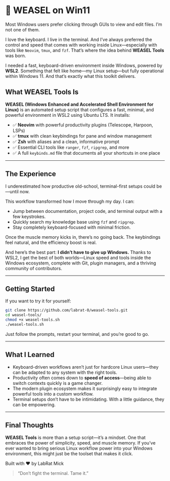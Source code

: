 # 🧪 WEASEL on Win11

Most Windows users prefer clicking through GUIs to view and edit files. I’m not one of them.

I love the keyboard. I live in the terminal. And I’ve always preferred the control and speed that comes with working inside Linux—especially with tools like `Neovim`, `tmux`, and `fzf`. That’s where the idea behind **WEASEL Tools** was born.

I needed a fast, keyboard-driven environment inside Windows, powered by **WSL2**. Something that felt like home—my Linux setup—but fully operational within Windows 11. And that’s exactly what this toolkit delivers.

## What WEASEL Tools Is

**WEASEL (Windows Enhanced and Accelerated Shell Environment for Linux)** is an automated setup script that configures a fast, minimal, and powerful environment in WSL2 using Ubuntu LTS. It installs:

- ✅ **Neovim** with powerful productivity plugins (Telescope, Harpoon, LSPs)
- ✅ **tmux** with clean keybindings for pane and window management
- ✅ **Zsh** with aliases and a clean, informative prompt
- ✅ Essential CLI tools like `ranger`, `fzf`, `ripgrep`, and more
- ✅ A full `keybinds.md` file that documents all your shortcuts in one place

---

## The Experience

I underestimated how productive old-school, terminal-first setups could be—until now.

This workflow transformed how I move through my day. I can:
- Jump between documentation, project code, and terminal output with a few keystrokes.
- Quickly search my knowledge base using `fzf` and `ripgrep`.
- Stay completely keyboard-focused with minimal friction.

Once the muscle memory kicks in, there’s no going back. The keybindings feel natural, and the efficiency boost is real.

And here’s the best part: **I didn’t have to give up Windows.** Thanks to WSL2, I get the best of both worlds—Linux speed and tools inside the Windows ecosystem, complete with Git, plugin managers, and a thriving community of contributors.

---

## Getting Started

If you want to try it for yourself:

```bash
git clone https://github.com/labrat-0/weasel-tools.git
cd weasel-tools/
chmod +x weasel-tools.sh
./weasel-tools.sh
```

Just follow the prompts, restart your terminal, and you’re good to go.

---

## What I Learned

- Keyboard-driven workflows aren’t just for hardcore Linux users—they can be adapted to any system with the right tools.
- Productivity often comes down to **speed of access**—being able to switch contexts quickly is a game changer.
- The modern plugin ecosystem makes it surprisingly easy to integrate powerful tools into a custom workflow.
- Terminal setups don’t have to be intimidating. With a little guidance, they can be empowering.

---

## Final Thoughts

**WEASEL Tools** is more than a setup script—it’s a mindset. One that embraces the power of simplicity, speed, and muscle memory. If you’ve ever wanted to bring serious Linux workflow power into your Windows environment, this might just be the toolset that makes it click.

Built with ❤️ by LabRat Mick

> “Don’t fight the terminal. Tame it.”
